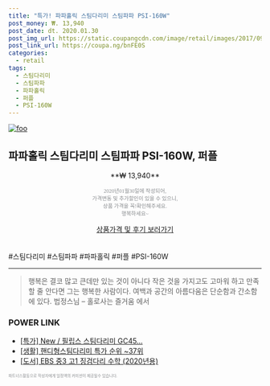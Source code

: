 ```yaml
--- 
title: "특가! 파파홀릭 스팀다리미 스팀파파 PSI-160W" 
post_money: ₩. 13,940 
post_date: dt. 2020.01.30 
post_img_url: https://static.coupangcdn.com/image/retail/images/2017/09/22/15/5/f560bbdc-6674-4543-896a-6a199fa6f483.jpg 
post_link_url: https://coupa.ng/bnFE0S 
categories: 
  - retail 
tags: 
  - 스팀다리미 
  - 스팀파파 
  - 파파홀릭 
  - 퍼플 
  - PSI-160W 
--- 
```

[![foo](https://static.coupangcdn.com/image/retail/images/2017/09/22/15/5/f560bbdc-6674-4543-896a-6a199fa6f483.jpg)](https://coupa.ng/bnFE0S) 

## 파파홀릭 스팀다리미 스팀파파 PSI-160W, 퍼플 
<p style="text-align: center;">**₩ 13,940**</p> 
<p style="text-align: center;"><span style="color: #898c8f; font-family: Georgia,Times,serif; font-size: 0.75em;">2020년01월30일에 작성되어, <br>가격변동 및 추가할인이 있을 수 있으니,<br> 상품 가격을 꼭!확인해주세요.<br>행복하세요~</span> 
</p>	 
<div markdown="0" style="text-align: center;"><a href="https://coupa.ng/bnFE0S" class="btn btn--success">상품가격 및 후기 보러가기</a></div> 
<br><br> 
  #스팀다리미 #스팀파파 #파파홀릭 #퍼플 #PSI-160W 
<hr> 

> 행복은 결코 많고 큰데만 있는 것이 아니다 작은 것을 가지고도 고마워 하고 만족할 줄 안다면 그는 행복한 사람이다. 여백과 공간의 아름다움은 단순함과 간소함에 있다. 법정스님 – 홀로사는 즐거움 에서 


### POWER LINK

* <a href="https://blog.naver.com/santokki14/221789084187" target="_blank">[특가] New / 필립스 스팀다리미 GC45...</a>
* <a href="https://blog.naver.com/sakai111/221784664476" target="_blank"> [생활] 핸디형스팀다리미 특가 순위 ~37위</a>
* <a href="https://blog.naver.com/fasyy4321/221780612138" target="_blank">[도서] EBS 중3 고1 징검다리 수학 (2020년용)</a>

<span style="color: #898c8f; font-family: Georgia,Times,serif; font-size: 0.55em;">파트너스활동으로 작성자에게 일정액의 커미션이 제공될수 있습니다.</span> 

